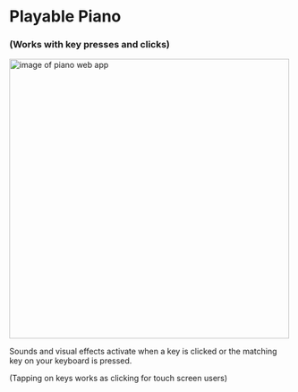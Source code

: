 <h1>Playable Piano</h1>
<h3>(Works with key presses and clicks)</h3>

<img width="500" alt="image of piano web app" src="https://github.com/mattwheeler-dev/piano/assets/105622101/b3e94c97-c81e-4d47-8154-62683b41b0e6" />


<p>Sounds and visual effects activate when a key is clicked or the matching key on your keyboard is pressed.</p>
<p>(Tapping on keys works as clicking for touch screen users)</p>
